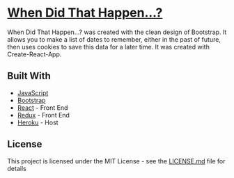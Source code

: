 # [When Did That Happen...?](https://when-did-that-happen.herokuapp.com/)


When Did That Happen...? was created with the clean design of Bootstrap. It allows you to make a list of dates to remember, either in the past of future, then uses cookies to save this data for a later time. It was created with Create-React-App.

## Built With

* [JavaScript](https://stackoverflow.com/questions/tagged/javascript) 
* [Bootstrap](https://getbootstrap.com) 
* [React](https://reactjs.org/) - Front End
* [Redux](http://redux.js.org/) - Front End
* [Heroku](https://www.heroku.com//) - Host

## License

This project is licensed under the MIT License - see the [LICENSE.md](LICENSE.md) file for details

